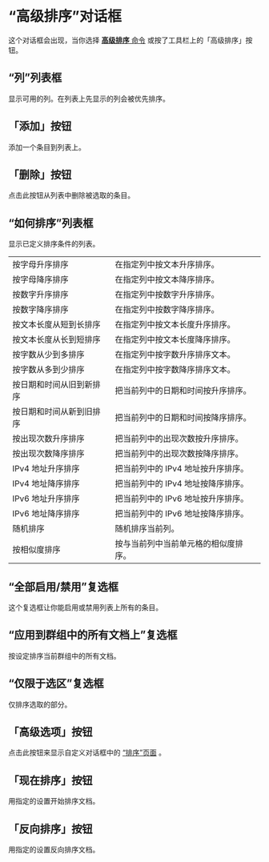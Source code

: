 # “高级排序”对话框

这个对话框会出现，当你选择 [**高级排序** 命令](../../cmd/sort/sort_multi) 或按了工具栏上的「高级排序」按钮。

## “列”列表框

显示可用的列。在列表上先显示的列会被优先排序。

## 「添加」按钮

添加一个条目到列表上。

## 「删除」按钮

点击此按钮从列表中删除被选取的条目。

## “如何排序”列表框

显示已定义排序条件的列表。

|     |     |
| --- | --- |
| 按字母升序排序 | 在指定列中按文本升序排序。 |
| 按字母降序排序 | 在指定列中按文本降序排序。 |
| 按数字升序排序 | 在指定列中按数字升序排序。 |
| 按数字降序排序 | 在指定列中按数字降序排序。 |
| 按文本长度从短到长排序 | 在指定列中按文本长度升序排序。 |
| 按文本长度从长到短排序 | 在指定列中按文本长度降序排序。 |
| 按字数从少到多排序 | 在指定列中按字数升序排序文本。 |
| 按字数从多到少排序 | 在指定列中按字数降序排序文本。 |
| 按日期和时间从旧到新排序 | 把当前列中的日期和时间按升序排序。 |
| 按日期和时间从新到旧排序 | 把当前列中的日期和时间按降序排序。 |
| 按出现次数升序排序 | 把当前列中的出现次数按升序排序。 |
| 按出现次数降序排序 | 把当前列中的出现次数按降序排序。 |
| IPv4 地址升序排序 | 把当前列中的 IPv4 地址按升序排序。 |
| IPv4 地址降序排序 | 把当前列中的 IPv4 地址按降序排序。 |
| IPv6 地址升序排序 | 把当前列中的 IPv6 地址按升序排序。 |
| IPv6 地址降序排序 | 把当前列中的 IPv6 地址按降序排序。 |
| 随机排序 | 随机排序当前列。 |
| 按相似度排序 | 按与当前列中当前单元格的相似度排序。 |

## “全部启用/禁用”复选框

这个复选框让你能启用或禁用列表上所有的条目。

## “应用到群组中的所有文档上”复选框

按设定排序当前群组中的所有文档。

## “仅限于选区”复选框

仅排序选取的部分。

## 「高级选项」按钮

点击此按钮来显示自定义对话框中的 [“排序”页面](../customize/sort/index) 。

## 「现在排序」按钮

用指定的设置开始排序文档。

## 「反向排序」按钮

用指定的设置反向排序文档。

